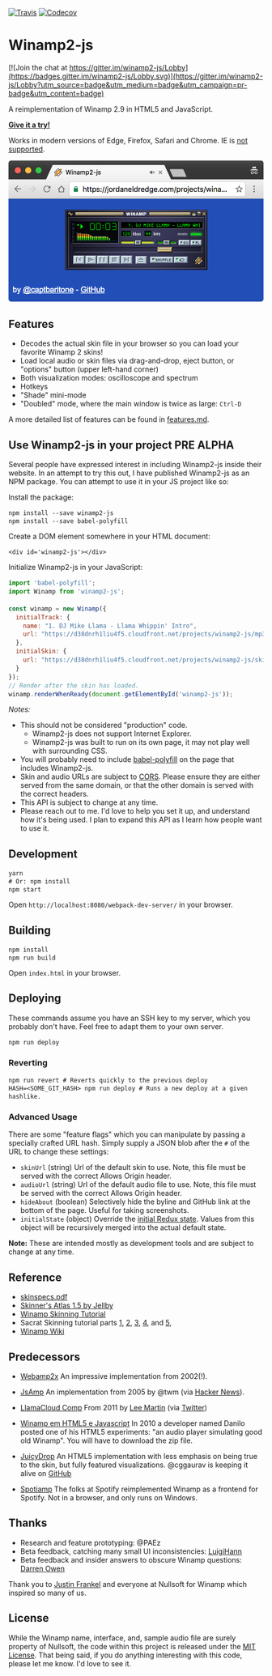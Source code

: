 [![Travis](https://img.shields.io/travis/captbaritone/winamp2-js.svg)]() [![Codecov](https://img.shields.io/codecov/c/github/captbaritone/winamp2-js.svg)]()

# Winamp2-js

[![Join the chat at https://gitter.im/winamp2-js/Lobby](https://badges.gitter.im/winamp2-js/Lobby.svg)](https://gitter.im/winamp2-js/Lobby?utm_source=badge&utm_medium=badge&utm_campaign=pr-badge&utm_content=badge)

A reimplementation of Winamp 2.9 in HTML5 and JavaScript.

**[Give it a try!](https://jordaneldredge.com/projects/winamp2-js/)**

Works in modern versions of Edge, Firefox, Safari and Chrome. IE is [not
supported](http://caniuse.com/#feat=audio-api).

[![Screenshot of Winamp2-js](./preview.png)](https://jordaneldredge.com/projects/winamp2-js/)

## Features

* Decodes the actual skin file in your browser so you can load your favorite
  Winamp 2 skins!
* Load local audio or skin files via drag-and-drop, eject button, or "options"
  button (upper left-hand corner)
* Both visualization modes: oscilloscope and spectrum
* Hotkeys
* "Shade" mini-mode
* "Doubled" mode, where the main window is twice as large: `Ctrl-D`

A more detailed list of features can be found in [features.md](./features.md).

## Use Winamp2-js in your project **PRE ALPHA**

Several people have expressed interest in including Winamp2-js inside their website. In an attempt to try this out, I have published Winamp2-js as an NPM package. You can attempt to use it in your JS project like so:

Install the package:

```
npm install --save winamp2-js
npm install --save babel-polyfill
```

Create a DOM element somewhere in your HTML document:

```
<div id='winamp2-js'></div>
```

Initialize Winamp2-js in your JavaScript:

```JavaScript
import 'babel-polyfill';
import Winamp from 'winamp2-js';

const winamp = new Winamp({
  initialTrack: {
    name: "1. DJ Mike Llama - Llama Whippin' Intro",
    url: "https://d38dnrh1liu4f5.cloudfront.net/projects/winamp2-js/mp3/llama-2.91.mp3"
  },
  initialSkin: {
    url: "https://d38dnrh1liu4f5.cloudfront.net/projects/winamp2-js/skins/base-2.91.wsz"
  }
});
// Render after the skin has loaded.
winamp.renderWhenReady(document.getElementById('winamp2-js'));
```

_Notes:_

* This should not be considered "production" code.
  * Winamp2-js does not support Internet Explorer.
  * Winamp2-js was built to run on its own page, it may not play well with surrounding CSS.
* You will probably need to include [babel-polyfill](https://babeljs.io/docs/usage/polyfill/) on the page that includes Winamp2-js.
* Skin and audio URLs are subject to [CORS](https://developer.mozilla.org/en-US/docs/Web/HTTP/Access_control_CORS). Please ensure they are either served from the same domain, or that the other domain is served with the correct headers.
* This API is subject to change at any time.
* Please reach out to me. I'd love to help you set it up, and understand how it's being used. I plan to expand this API as I learn how people want to use it.

## Development

    yarn
    # Or: npm install
    npm start

Open `http://localhost:8080/webpack-dev-server/` in your browser.

## Building

    npm install
    npm run build

Open `index.html` in your browser.

## Deploying

These commands assume you have an SSH key to my server, which you probably
don't have. Feel free to adapt them to your own server.

    npm run deploy

### Reverting

    npm run revert # Reverts quickly to the previous deploy
    HASH=<SOME_GIT_HASH> npm run deploy # Runs a new deploy at a given hashlike.

### Advanced Usage

There are some "feature flags" which you can manipulate by passing a specially crafted URL hash. Simply supply a JSON blob after the `#` of the URL to change these settings:

* `skinUrl` (string) Url of the default skin to use. Note, this file must be served with the correct Allows Origin header.
* `audioUrl` (string) Url of the default audio file to use. Note, this file must be served with the correct Allows Origin header.
* `hideAbout` (boolean) Selectively hide the byline and GitHub link at the bottom of the page. Useful for taking screenshots.
* `initialState` (object) Override the [initial Redux state](js/reducers.js). Values from this object will be recursively merged into the actual default state.

**Note:** These are intended mostly as development tools and are subject to change at any time.

## Reference

* [skinspecs.pdf](http://members.xoom.it/skinart/tutorial/skinspecs..pdf)
* [Skinner's Atlas 1.5 by Jellby](http://forums.winamp.com/showthread.php?p=951257)
* [Winamp Skinning Tutorial](http://people.xmms2.org/~tru/promoe/Winamp_skinning_tutorial_1_5_0.pdf)
* Sacrat Skinning tutorial parts [1](http://www.hugi.scene.org/online/hugi26/hugi%2026%20-%20graphics%20skinning%20sacrat%20winamp%20skinning%20tutorial%20-%201.htm), [2](http://www.hugi.scene.org/online/hugi26/hugi%2026%20-%20graphics%20skinning%20sacrat%20winamp%20skinning%20tutorial%20-%202.htm), [3](http://www.hugi.scene.org/online/hugi26/hugi%2026%20-%20graphics%20skinning%20sacrat%20winamp%20skinning%20tutorial%20-%203.htm), [4](http://www.hugi.scene.org/online/hugi26/hugi%2026%20-%20graphics%20skinning%20sacrat%20winamp%20skinning%20tutorial%20-%204.htm), and [5](http://www.hugi.scene.org/online/hugi26/hugi%2026%20-%20graphics%20skinning%20sacrat%20winamp%20skinning%20tutorial%20-%205.htm),
* [Winamp Wiki](http://wiki.winamp.com/wiki/Creating_Classic_Skins)

## Predecessors

* [Webamp2x](http://forums.winamp.com/showthread.php?threadid=91850) An
  impressive implementation from 2002(!).

* [JsAmp](http://freecog.net/2005/jsamp/demo/MainWindow.xhtml) An implementation from 2005 by @twm (via [Hacker News](https://news.ycombinator.com/item?id=15317723)).

* [LlamaCloud Comp](https://vimeo.com/20149683) From 2011 by [Lee Martin](http://www.leemartin.com/) (via [Twitter](https://twitter.com/leemartin/status/910235793737814017))

* [Winamp em HTML5 e Javascript](http://www.tidbits.com.br/winamp-em-html5-e-javascript)
  In 2010 a developer named Danilo posted one of his HTML5 experiments: "an
  audio player simulating good old Winamp". You will have to download the zip
  file.

* [JuicyDrop](http://cggaurav.github.io/juicydrop/) An HTML5 implementation with
  less emphasis on being true to the skin, but fully featured visualizations.
  @cggaurav is keeping it alive on [GitHub](https://github.com/cggaurav/juicydrop)

* [Spotiamp](http://spotiamp.com/) The folks at Spotify reimplemented Winamp as
  a frontend for Spotify. Not in a browser, and only runs on Windows.

## Thanks

* Research and feature prototyping: @PAEz
* Beta feedback, catching many small UI inconsistencies: [LuigiHann](https://twitter.com/LuigiHann)
* Beta feedback and insider answers to obscure Winamp questions: [Darren Owen](https://twitter.com/The_DoctorO)

Thank you to [Justin Frankel](http://www.1014.org/) and everyone at Nullsoft
for Winamp which inspired so many of us.

## License

While the Winamp name, interface, and, sample audio file are surely property of
Nullsoft, the code within this project is released under the [MIT
License](LICENSE.txt). That being said, if you do anything interesting with
this code, please let me know. I'd love to see it.
